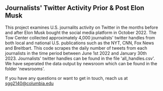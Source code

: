 ## Journalists' Twitter Activity Prior & Post Elon Musk 

This project examines U.S. journalits activity on Twitter in the months before and after Elon Musk bought the social media platform in October 2022. The Tow Center collected approximately 
4,000 journalists' twitter handles from both local and national U.S. publications such as the NYT, CNN, Fox News and Breitbart. This code scrapes the daily number 
of tweets from each journalists in the time period between June 1st 2022 and January 30th 2023. Journalists' twitter handles can be found in the file 'all_handles.csv'. 
We have seperated the data output by newsroom which can be found in the folder 'newsrooms'. 

If you have any questions or want to get in touch, reach us at 
sgg2140@columbia.edu
